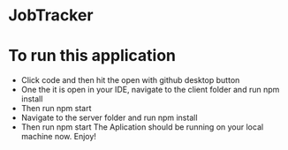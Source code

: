 # JobTracker
# To run this application
  - Click code and then hit the open with github desktop button
  - One the it is open in your IDE, navigate to the client folder and run npm install
  - Then run npm start
  - Navigate to the server folder and run npm install
  - Then run npm start
The Aplication should be running on your local machine now. Enjoy!
